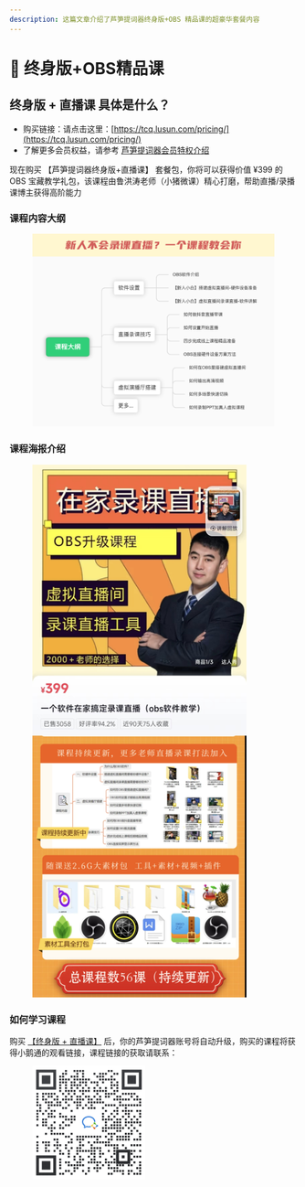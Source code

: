 ```yaml
---
description: 这篇文章介绍了芦笋提词器终身版+OBS 精品课的超豪华套餐内容
---
```


# 🫡 终身版+OBS精品课

## 终身版 + 直播课 具体是什么？

* 购买链接：请点击这里：[https://tcq.lusun.com/pricing/](https://tcq.lusun.com/pricing/)
* 了解更多会员权益，请参考 [芦笋提词器会员特权介绍](../basic/vip.md)

现在购买 【芦笋提词器终身版+直播课】 套餐包，你将可以获得价值 ¥399 的 OBS 宝藏教学礼包，该课程由鲁洪涛老师（小猪微课）精心打磨，帮助直播/录播课博主获得高阶能力

### 课程内容大纲

<figure><img src="../.gitbook/assets/xzwk5.png" alt=""><figcaption></figcaption></figure>

### 课程海报介绍

<figure><img src="../.gitbook/assets/xiaozhu.jpeg" alt="" width="375"><figcaption></figcaption></figure>

### 如何学习课程

购买 [【终身版 + 直播课】](https://tcq.lusun.com/pricing/) 后，你的芦笋提词器账号将自动升级，购买的课程将获得小鹅通的观看链接，课程链接的获取请联系：

<figure><img src="../.gitbook/assets/xiaoxiao.jpeg" alt="" width="198"><figcaption></figcaption></figure>
